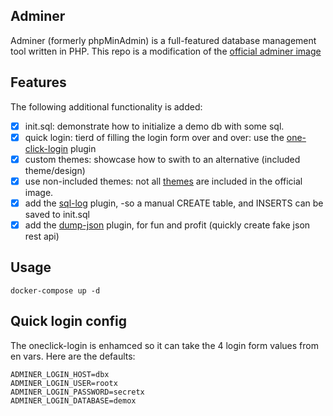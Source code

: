 ## Adminer

Adminer (formerly phpMinAdmin) is a full-featured database management tool written in PHP.
This repo is a modification of the [official adminer image](https://hub.docker.com/_/adminer)

## Features

The following additional functionality is added:

- [x] init.sql: demonstrate how to initialize a demo db with some sql.
- [x] quick login: tierd of filling the login form over and over: use the [one-click-login](https://github.com/giofreitas/one-click-login) plugin
- [x] custom themes: showcase how to swith to an alternative (included theme/design)
- [x] use non-included themes: not all [themes](https://www.adminer.org/en/#extras) are included in the official image.
- [x] add the [sql-log](https://raw.githubusercontent.com/vrana/adminer/master/plugins/sql-log.php) plugin, -so a manual CREATE table, and INSERTS can be saved to init.sql
- [x] add the [dump-json](https://raw.githubusercontent.com/vrana/adminer/master/plugins/dump-json.php) plugin, for fun and profit (quickly create fake json rest api)

## Usage

```
docker-compose up -d
```

## Quick login config

The oneclick-login is enhamced so it can take the 4 login form values from en vars.
Here are the defaults:
```
ADMINER_LOGIN_HOST=dbx
ADMINER_LOGIN_USER=rootx
ADMINER_LOGIN_PASSWORD=secretx
ADMINER_LOGIN_DATABASE=demox
```